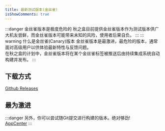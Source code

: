 ```yaml
---
title: 最新测试版本(金丝雀)
isShowComments: true
---
```

<!-- ![](~../../try-tencent-server.jpg) -->

:::danger 金丝雀版本是极度危险的
秋之盒目前提供金丝雀版本作为测试版本供广大机友尝鲜，而金丝雀版本可能带来未知的风险，使用者后果自负。
:::
::: warning 什么是金丝雀(Canary)版本
金丝雀版本是最激进，最危险的版本，通常面对高级用户以供体验最新特性与反馈问题。   
在秋之盒的计划中，金丝雀版本将在某个金丝雀标签被推送后由持续集成系统自动构建并发布。
:::

## 下载方式
[Github Releases](https://github.com/zsh2401/AutumnBox/releases)

## 最为激进
:::danger
另外，你可以尝试随Git提交进行构建的版本。绝对够劲!    
[AppCenter](https://install.appcenter.ms/orgs/Autumn2077/apps/AutumnBox/distribution_groups/Release)
:::